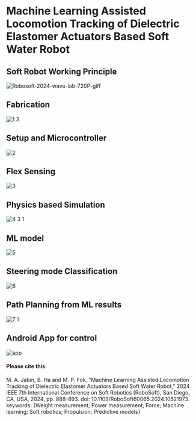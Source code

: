 # Machine Learning Assisted Locomotion Tracking of Dielectric Elastomer Actuators Based Soft Water Robot
## Soft Robot Working Principle

![Robosoft-2024-wave-lab-720P-giff](https://github.com/user-attachments/assets/e1e4a1d4-6b86-4d07-90ea-6275272664ca)

## Fabrication
![1 3](https://github.com/user-attachments/assets/0d1db3e4-53be-4359-b802-1de0298c9503)

## Setup and Microcontroller

![2](https://github.com/user-attachments/assets/c20288e8-13c0-4595-8089-9e6bc4550690)

## Flex Sensing

![3](https://github.com/user-attachments/assets/d55c2526-be7a-44d6-8e9a-d666185c6f5d)

## Physics based Simulation 
![4 3 1](https://github.com/user-attachments/assets/8c694159-46e4-4776-ad20-f84e4503dc8e)

## ML model

![5](https://github.com/user-attachments/assets/204133f8-1e6a-43d8-9d3f-4141caf8bab1)

## Steering mode Classification
![6](https://github.com/user-attachments/assets/0fad27c3-137a-455e-9f62-8901304889ad)

## Path Planning from ML results
![7 1](https://github.com/user-attachments/assets/be0ddafc-119f-4115-a0dd-a70de70ebd11)

## Android App for control
![app](https://github.com/user-attachments/assets/189d6483-c20f-4811-a2c8-b2bac1125eaf)


#### Please cite this: 
M. A. Jabin, B. Ha and M. P. Fok, "Machine Learning Assisted Locomotion Tracking of Dielectric Elastomer Actuators Based Soft Water Robot," 2024 IEEE 7th International Conference on Soft Robotics (RoboSoft), San Diego, CA, USA, 2024, pp. 888-893.
doi: 10.1109/RoboSoft60065.2024.10521973. 
keywords: {Weight measurement; Power measurement; Force; Machine learning; Soft robotics; Propulsion; Predictive models}


